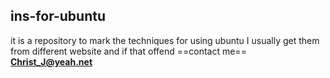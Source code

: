 ## ins-for-ubuntu
it is a repository to mark the techniques for using ubuntu
I usually get them from different website
and if that offend
==contact me==
**Christ_J@yeah.net**
